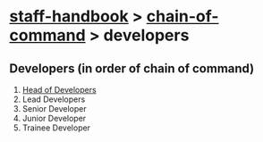# [staff-handbook](../../README.md) > [chain-of-command](./chain-of-command.md) > developers

## Developers (in order of chain of command)
1. [Head of Developers](./team-leaders.md)
2. Lead Developers
3. Senior Developer
4. Junior Developer
5. Trainee Developer
